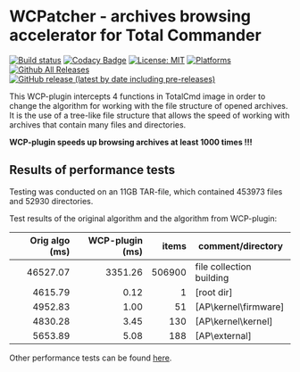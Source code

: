 WCPatcher - archives browsing accelerator for Total Commander
=============================================================

[![Build status](https://ci.appveyor.com/api/projects/status/6f8902snk5rkppl2/branch/master?svg=true)](https://ci.appveyor.com/project/remittor/wcpatcher/branch/master)
[![Codacy Badge](https://api.codacy.com/project/badge/Grade/0ec0b982ebfc439789126d44cc46b65c)](https://www.codacy.com/manual/remittor/wcpatcher?utm_source=github.com&amp;utm_medium=referral&amp;utm_content=remittor/wcpatcher&amp;utm_campaign=Badge_Grade)
[![License: MIT](https://img.shields.io/badge/License-MIT-informational.svg)](https://github.com/remittor/wcpatcher/blob/master/License.txt)
[![Platforms](https://img.shields.io/badge/platform-windows-9cf)](https://en.m.wikipedia.org/wiki/Windows_XP)
[![Github All Releases](https://img.shields.io/github/downloads/remittor/wcpatcher/total.svg)](https://www.github.com/remittor/wcpatcher/releases/latest)
[![GitHub release (latest by date including pre-releases)](https://img.shields.io/github/v/release/remittor/wcpatcher?include_prereleases)](https://www.github.com/remittor/wcpatcher/releases)

This WCP-plugin intercepts 4 functions in TotalCmd image in order to change the algorithm for working with the file structure of opened archives.
It is the use of a tree-like file structure that allows the speed of working with archives that contain many files and directories.

**WCP-plugin speeds up browsing archives at least 1000 times !!!**

Results of performance tests
----------------------------

Testing was conducted on an 11GB TAR-file, which contained 453973 files and 52930 directories.

Test results of the original algorithm and the algorithm from WCP-plugin:

|Orig algo (ms)|WCP-plugin (ms)|  items | comment/directory        |
| ------------:| -------------:| ------:| ------------------------ |  
|     46527.07 |       3351.26 | 506900 | file collection building |
|      4615.79 |          0.12 |      1 | [root dir]               |
|      4952.83 |          1.00 |     51 | [AP\kernel\firmware]     |
|      4830.28 |          3.45 |    130 | [AP\kernel\kernel]       |
|      5653.89 |          5.08 |    188 | [AP\external]            |

Other performance tests can be found [here](https://www.ghisler.ch/board/viewtopic.php?f=6&t=56640).
